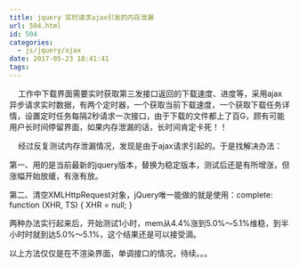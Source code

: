 ```yaml
---
title: jquery 实时请求ajax引发的内存泄漏
url: 504.html
id: 504
categories:
  - js/jquery/ajax
date: 2017-05-23 18:41:41
tags:
---
```


    工作中下载界面需要实时获取第三发接口返回的下载速度、进度等，采用ajax异步请求实时数据，有两个定时器，一个获取当前下载速度，一个获取下载任务详情，设置定时任务每隔2秒请求一次接口，由于下载的文件都上了百G，顾有可能用户长时间停留界面，如果内存泄漏的话，长时间肯定卡死！！  

    经过反复测试内存泄漏情况，发现是由于ajax请求引起的。于是找解决办法：  

第一、用的是当前最新的jquery版本，替换为稳定版本，测试后还是有所增涨，但涨幅开始放缓，有涨有放。

第二、清空XMLHttpRequest对象，jQuery唯一能做的就是使用：complete: function (XHR, TS) { XHR = null; }

两种办法实行起来后，开始测试1小时，mem从4.4%涨到5.0%～5.1%维稳，到半小时时就到达5.0%～5.1%，这个结果还是可以接受滴。

以上方法仅仅是在不渲染界面，单调接口的情况，待续。。。